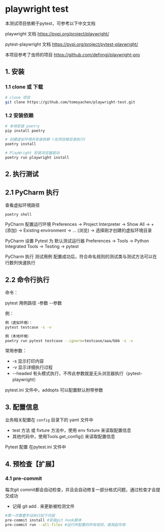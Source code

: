 # playwright test

本测试项目依赖于pytest，可参考以下中文文档

playwright 文档
https://pypi.org/project/playwright/

pytest-playwright 文档
https://pypi.org/project/pytest-playwright/

本项目参考了虫师的项目
https://github.com/defnngj/playwright-pro


## 1. 安装
### 1.1 clone 或 下载
```bash
# clone 项目
git clone https://github.com/tomoyachen/playwright-test.git
```

### 1.2 安装依赖
```bash
# 本地安装 poetry
pip install poetry

# 创建虚拟环境并安装依赖 (在项目根目录执行)
poetry install

# PlayWright 安装浏览器驱动
poetry run playwright install
```


## 2. 执行测试
## 2.1 PyCharm 执行
查看虚拟环境路径
```
poetry shell
```

PyCharm 配置运行环境
Preferences -> Project Interpreter -> Show All -> + (添加) -> Existing environment -> … (浏览) -> 选择刚才创建的虚拟环境目录

PyCharm 设置 Pytest 为 默认测试运行器
Preferences -> Tools -> Python Integrated Tools -> Testing -> pytest

PyCharm 执行 测试用例
配置成功后，符合命名规则的测试类与测试方法可以在行数列快速执行

## 2.2 命令行执行
命令：

pytest 用例路径 -参数 --参数


例：
```bash
例（虚拟环境）：
pytest testcase -s -v

例（本地环境）
poetry run pytest testcase --ignore=testcase/aaa/bbb -s -v
```

常用参数：
* -s 显示打印内容
* -v 显示详细执行过程
* --headed 有头模式执行，不传此参数就是无头浏览器执行（pytest-playwright）

pytest.ini 文件中，addopts 可以配置默认附带参数


## 3. 配置信息

业务相关配置在 `config` 目录下的 yaml 文件中
* test 方法 或 fixture 方法中，使用 env fixture 来读取配置信息
* 其他代码中，使用Tools.get_config() 来读取配置信息

Pytest 配置 在pytest.ini 文件中

## 4. 预检查【扩展】
### 4.1 pre-commit

每次git commit都会自动检查，并且会自动修复一部分格式问题，通过检查才会提交成功
* 记得 git add . 来更新被检测文件

```bash
#第一次需要手动执行如下内容
pre-commit install #安装git hook脚本
pre-commit run --all-files #运行所配置的所有规则，使其起作用
```
